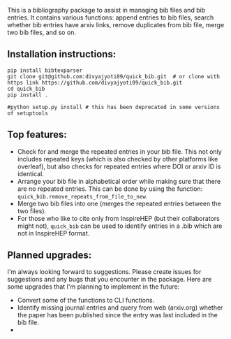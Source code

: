 This is a bibliography package to assist in managing bib files and bib entries. It contains various functions: append entries to bib files, search whether bib entries have arxiv links, remove duplicates from bib file, merge two bib files, and so on.

## Installation instructions:

```
pip install bibtexparser
git clone git@github.com:divyajyoti09/quick_bib.git  # or clone with https link https://github.com/divyajyoti09/quick_bib.git
cd quick_bib
pip install .

#python setup.py install # this has been deprecated in some versions of setuptools
```

## Top features:

- Check for and merge the repeated entries in your bib file. This not only includes repeated keys (which is also checked by other platforms like overleaf), but also checks for repeated entries where DOI or arxiv ID is identical. 
- Arrange your bib file in alphabetical order while making sure that there are no repeated entries. This can be done by using the function: `quick_bib.remove_repeats_from_file_to_new`.
- Merge two bib files into one (merges the repeated entries between the two files).
- For those who like to cite only from InspireHEP (but their collaborators might not), `quick_bib` can be used to identify entries in a .bib which are not in InspireHEP format.

## Planned upgrades:

I'm always looking forward to suggestions. Please create issues for suggestions and any bugs that you encounter in the package. Here are some upgrades that I'm planning to implement in the future:
- Convert some of the functions to CLI functions.
- Identify missing journal entries and query from web (arxiv.org) whether the paper has been published since the entry was last included in the bib file.
- 
